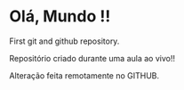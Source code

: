 # Olá, Mundo !!
 First git and github repository.

 Repositório criado durante uma aula ao vivo!!
 
 Alteração feita remotamente no GITHUB.
